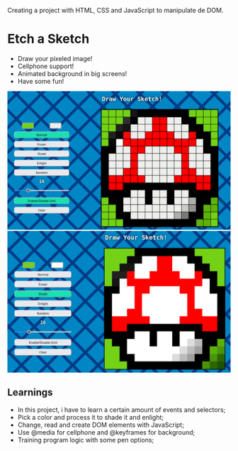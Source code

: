 Creating a project with HTML, CSS and JavaScript to manipulate de DOM.

# Etch a Sketch

 - Draw your pixeled image!
 - Cellphone support!
 - Animated background in big screens!
 - Have some fun!

 ![Beautifull Mushroom](./image/sketchImage.png)
 ![Other Beautifull Mushroom](./image/sketchImageNoGrid.png)

 ## Learnings

  - In this project, i have to learn a certain amount of events and selectors;
  - Pick a color and process it to shade it and enlight;
  - Change, read and create DOM elements with JavaScript;
  - Use @media for cellphone and @keyframes for background;
  - Training program logic with some pen options;